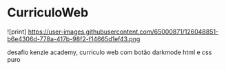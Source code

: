 # CurriculoWeb

![print] https://user-images.githubusercontent.com/65000871/126048851-b6e4306d-778a-417b-98f2-f14665d1ef43.png

desafio kenzie academy, curriculo web com botão darkmode html e css puro
